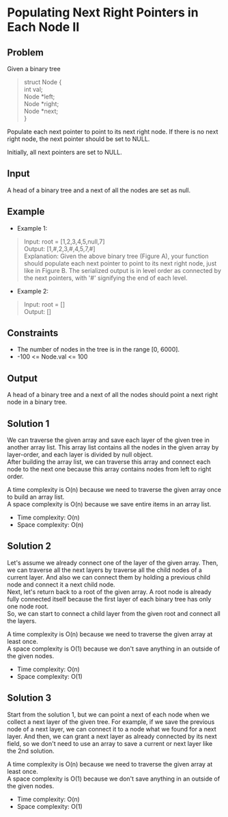 # Populating Next Right Pointers in Each Node II

## Problem

Given a binary tree

>struct Node {  
  int val;  
  Node *left;  
  Node *right;  
  Node *next;  
}  

Populate each next pointer to point to its next right node. If there is no next right node, the next pointer should be set to NULL.

Initially, all next pointers are set to NULL.

## Input

A head of a binary tree and a next of all the nodes are set as null.

## Example

- Example 1:

>Input: root = [1,2,3,4,5,null,7]  
Output: [1,#,2,3,#,4,5,7,#]  
Explanation: Given the above binary tree (Figure A), your function should populate each next pointer to point to its next right node, just like in Figure B. The serialized output is in level order as connected by the next pointers, with '#' signifying the end of each level.  

- Example 2:

>Input: root = []  
Output: []

## Constraints

- The number of nodes in the tree is in the range [0, 6000].
- -100 <= Node.val <= 100

## Output

A head of a binary tree and a next of all the nodes should point a next right node in a binary tree.

## Solution 1

We can traverse the given array and save each layer of the given tree in another array list. This array list contains all the nodes in the given array by layer-order, and each layer is divided by null object.  
After building the array list, we can traverse this array and connect each node to the next one because this array contains nodes from left to right order.

A time complexity is O(n) because we need to traverse the given array once to build an array list.  
A space complexity is O(n) because we save entire items in an array list.

- Time complexity: O(n)
- Space complexity: O(n)

## Solution 2

Let's assume we already connect one of the layer of the given array. Then, we can traverse all the next layers by traverse all the child nodes of a current layer. And also we can connect them by holding a previous child node and connect it a next child node.  
Next, let's return back to a root of the given array. A root node is already fully connected itself because the first layer of each binary tree has only one node root.  
So, we can start to connect a child layer from the given root and connect all the layers.

A time complexity is O(n) because we need to traverse the given array at least once.  
A space complexity is O(1) because we don't save anything in an outside of the given nodes.

- Time complexity: O(n)
- Space complexity: O(1)

## Solution 3

Start from the solution 1, but we can point a next of each node when we collect a next layer of the given tree. For example, if we save the previous node of a next layer, we can connect it to a node what we found for a next layer. And then, we can grant a next layer as already connected by its next field, so we don't need to use an array to save a current or next layer like the 2nd solution.

A time complexity is O(n) because we need to traverse the given array at least once.  
A space complexity is O(1) because we don't save anything in an outside of the given nodes.

- Time complexity: O(n)
- Space complexity: O(1)
